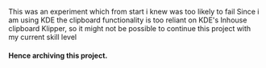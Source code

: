 This was an experiment which from start i knew was too likely to fail 
Since i am using KDE the clipboard functionality is too reliant on 
KDE's Inhouse clipboard Klipper, so it might not be possible to continue this 
project with my current skill level

#### Hence archiving this project.
